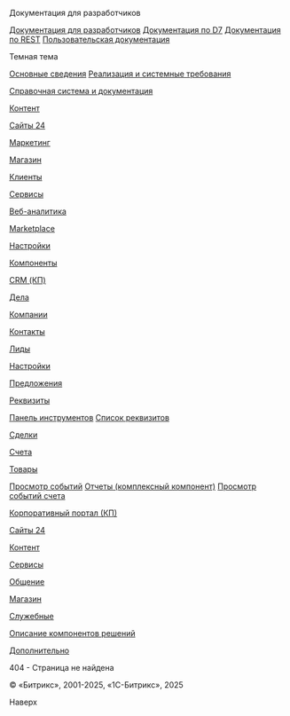 Документация для разработчиков

[Документация для разработчиков](https://dev.1c-bitrix.ru/api_help/)
[Документация по D7](https://dev.1c-bitrix.ru/api_d7/)
[Документация по REST](https://dev.1c-bitrix.ru/rest_help/)
[Пользовательская документация](https://dev.1c-bitrix.ru/user_help/)

Темная тема

[Основные сведения](/user_help/index.php)
[Реализация и системные требования](/user_help/reqintro.php)

[Справочная система и документация](/user_help/help/index.php)

[Контент](/user_help/content/index.php)

[Сайты 24](/user_help/sites24/index.php)

[Маркетинг](/user_help/marketing/index.php)

[Магазин](/user_help/store/index.php)

[Клиенты](/user_help/clients/index.php)

[Сервисы](/user_help/service/index.php)

[Веб-аналитика](/user_help/statistic/index.php)

[Marketplace](/user_help/marketplace/index.php)

[Настройки](/user_help/settings/index.php)

[Компоненты](/user_help/components/index.php)

[CRM (КП)](/user_help/components/crm/index.php)

[Дела](/user_help/components/crm/crm_activity/index.php)

[Компании](/user_help/components/crm/crm_company/index.php)

[Контакты](/user_help/components/crm/crm.contact/index.php)

[Лиды](/user_help/components/crm/crm_lead/index.php)

[Настройки](/user_help/components/crm/crm_config/index.php)

[Предложения](/user_help/components/crm/crm_quote/index.php)

[Реквизиты](/user_help/components/crm/crm_requisite/index.php)

[Панель инструментов](/user_help/components/crm/crm_requisite/crm_requisite_menu.php)
[Список реквизитов](/user_help/components/crm/crm_requisite/crm_requisite_list.php)

[Сделки](/user_help/components/crm/crm_deal/index.php)

[Счета](/user_help/components/crm/crm_invoice/index.php)

[Товары](/user_help/components/crm/crm_product/index.php)

[Просмотр событий](/user_help/components/crm/event_view.php)
[Отчеты (комплексный компонент)](/user_help/components/crm/crm_report.php)
[Просмотр событий счета](/user_help/components/crm/invoice_events.php)

[Корпоративный портал (КП)](/user_help/components/intranet/index.php)

[Сайты 24](/user_help/components/landing/index.php)

[Контент](/user_help/components/content/index.php)

[Сервисы](/user_help/components/services/index.php)

[Общение](/user_help/components/obschenie/index.php)

[Магазин](/user_help/components/magazin/index.php)

[Служебные](/user_help/components/sluzhebnie/index.php)

[Описание компонентов решений](/user_help/description_decisions/index.php)

[Дополнительно](/user_help/additional/index.php)

404 - Страница не найдена

© «Битрикс», 2001-2025, «1С-Битрикс», 2025

Наверх